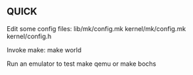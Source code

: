 QUICK
-----

Edit some config files:
	lib/mk/config.mk
	kernel/mk/config.mk
	kernel/config.h

Invoke make:
	make world

Run an emulator to test
	make qemu
		or
	make bochs
